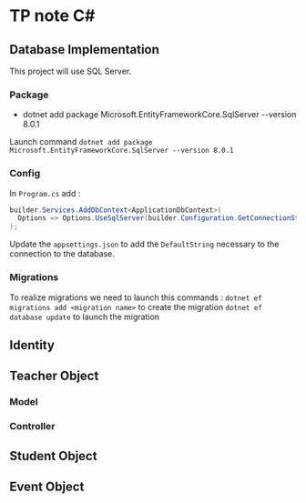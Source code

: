 # TP note C#
## Database Implementation
This project will use SQL Server. 

### Package
- dotnet add package Microsoft.EntityFrameworkCore.SqlServer --version 8.0.1

Launch command 
`dotnet add package Microsoft.EntityFrameworkCore.SqlServer --version 8.0.1`

### Config
In `Program.cs` add :
```csharp
builder.Services.AddDbContext<ApplicationDbContext>(
  Options => Options.UseSqlServer(builder.Configuration.GetConnectionString("DefaultConnection"))
);
```

Update the `appsettings.json` to add the `DefaultString` necessary to the connection to the database. 

### Migrations
To realize migrations we need to launch this commands : 
`dotnet ef migrations add <migration name>` to create the migration 
`dotnet ef database update` to launch the migration

## Identity

## Teacher Object
### Model


### Controller

## Student Object

## Event Object